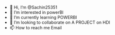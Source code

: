 - 👋 Hi, I’m @Sachin25351
- 👀 I’m interested in powerBI
- 🌱 I’m currently learning POWERBI
- 💞️ I’m looking to collaborate on A PROJECT on HDI
- 📫 How to reach me Email 
  


<!---
Sachin25351/Sachin25351 is a ✨ special ✨ repository because its `README.md` (this file) appears on your GitHub profile.
You can click the Preview link to take a look at your changes.
--->
